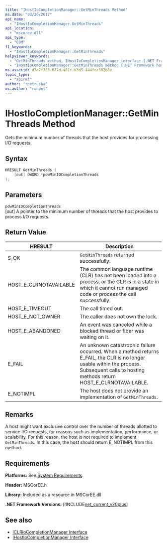 ```yaml
---
title: "IHostIoCompletionManager::GetMinThreads Method"
ms.date: "03/30/2017"
api_name: 
  - "IHostIoCompletionManager.GetMinThreads"
api_location: 
  - "mscoree.dll"
api_type: 
  - "COM"
f1_keywords: 
  - "IHostIoCompletionManager::GetMinThreads"
helpviewer_keywords: 
  - "GetMinThreads method, IHostIoCompletionManager interface [.NET Framework hosting]"
  - "IHostIoCompletionManager::GetMinThreads method [.NET Framework hosting]"
ms.assetid: d7a7f733-677d-481c-b3d5-444fcc502b8e
topic_type: 
  - "apiref"
author: "rpetrusha"
ms.author: "ronpet"
---
```

# IHostIoCompletionManager::GetMinThreads Method
Gets the minimum number of threads that the host provides for processing I/O requests.  
  
## Syntax  
  
```cpp  
HRESULT GetMinThreads (  
    [out] DWORD *pdwMinIOCompletionThreads  
);  
```  
  
## Parameters  
 `pdwMinIOCompletionThreads`  
 [out] A pointer to the minimum number of threads that the host provides to process I/O requests.  
  
## Return Value  
  
|HRESULT|Description|  
|-------------|-----------------|  
|S_OK|`GetMinThreads` returned successfully.|  
|HOST_E_CLRNOTAVAILABLE|The common language runtime (CLR) has not been loaded into a process, or the CLR is in a state in which it cannot run managed code or process the call successfully.|  
|HOST_E_TIMEOUT|The call timed out.|  
|HOST_E_NOT_OWNER|The caller does not own the lock.|  
|HOST_E_ABANDONED|An event was canceled while a blocked thread or fiber was waiting on it.|  
|E_FAIL|An unknown catastrophic failure occurred. When a method returns E_FAIL, the CLR is no longer usable within the process. Subsequent calls to hosting methods return HOST_E_CLRNOTAVAILABLE.|  
|E_NOTIMPL|The host does not provide an implementation of `GetMinThreads`.|  
  
## Remarks  
 A host might want exclusive control over the number of threads allotted to service I/O requests, for reasons such as implementation, performance, or scalability. For this reason, the host is not required to implement `GetMinThreads`. In this case, the host should return E_NOTIMPL from this method.  
  
## Requirements  
 **Platforms:** See [System Requirements](../../../../docs/framework/get-started/system-requirements.md).  
  
 **Header:** MSCorEE.h  
  
 **Library:** Included as a resource in MSCorEE.dll  
  
 **.NET Framework Versions:** [!INCLUDE[net_current_v20plus](../../../../includes/net-current-v20plus-md.md)]  
  
## See also

- [ICLRIoCompletionManager Interface](../../../../docs/framework/unmanaged-api/hosting/iclriocompletionmanager-interface.md)
- [IHostIoCompletionManager Interface](../../../../docs/framework/unmanaged-api/hosting/ihostiocompletionmanager-interface.md)
